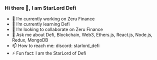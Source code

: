 ### Hi there 👋, I am StarLord Defi

<!--
**sp756897/sp756897** is a ✨ _special_ ✨ repository because its `README.md` (this file) appears on your GitHub profile.

Here are some ideas to get you started:

- 🔭 I’m currently working on ...
- 🌱 I’m currently learning ...
- 👯 I’m looking to collaborate on ...
- 🤔 I’m looking for help with ...
- 💬 Ask me about ...
- 📫 How to reach me: ...
- 😄 Pronouns: ...
- ⚡ Fun fact: ...
-->

- 🔭 I’m currently working on Zeru Finance
- 🌱 I’m currently learning Defi
- 👯 I’m looking to collaborate on Zeru Finance
- 💬 Ask me about Defi, Blockchain, Web3, Ethers.js, React.js, Node.js, Redux, MongoDB
- 📫 How to reach me: discord: starlord_defi
- ⚡ Fun fact: I am the StarLord of Defi
